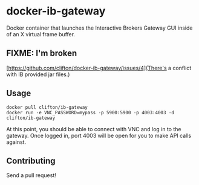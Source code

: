 # docker-ib-gateway

Docker container that launches the Interactive Brokers Gateway GUI inside of an X virtual frame buffer.

## FIXME: I'm broken

[https://github.com/clifton/docker-ib-gateway/issues/4](There's a conflict with IB provided jar files.)

## Usage

    docker pull clifton/ib-gateway
    docker run -e VNC_PASSWORD=mypass -p 5900:5900 -p 4003:4003 -d clifton/ib-gateway

At this point, you should be able to connect with VNC and log in to the gateway. Once logged in, port 4003 will be open for you to make API calls against.

## Contributing

Send a pull request!
